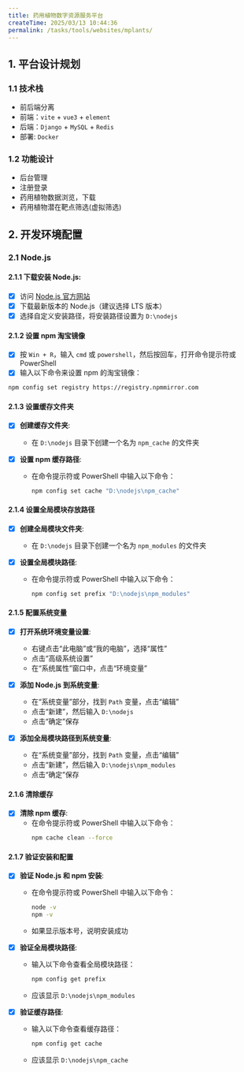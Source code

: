 ```yaml
---
title: 药用植物数字资源服务平台
createTime: 2025/03/13 10:44:36
permalink: /tasks/tools/websites/mplants/
---
```


## **1. 平台设计规划**
### **1.1 技术栈**
- 前后端分离
- 前端：`vite` + `vue3` + `element`
- 后端：`Django` + `MySQL` + `Redis`
- 部署: `Docker`

### **1.2 功能设计**
- 后台管理
- 注册登录
- 药用植物数据浏览，下载
- 药用植物潜在靶点筛选(虚拟筛选)


## **2. 开发环境配置**

### **2.1 Node.js**
#### **2.1.1 下载安装 Node.js**:
- [X] 访问 [Node.js 官方网站](https://nodejs.org/)
- [X] 下载最新版本的 Node.js（建议选择 LTS 版本）
- [X] 选择自定义安装路径，将安装路径设置为 `D:\nodejs`

#### **2.1.2 设置 npm 淘宝镜像**
- [X] 按 `Win + R`，输入 `cmd` 或 `powershell`，然后按回车，打开命令提示符或 PowerShell
- [X] 输入以下命令来设置 npm 的淘宝镜像：
```bash
npm config set registry https://registry.npmmirror.com
```

#### **2.1.3 设置缓存文件夹**

- [X] **创建缓存文件夹**:
   - 在 `D:\nodejs` 目录下创建一个名为 `npm_cache` 的文件夹

- [X] **设置 npm 缓存路径**:
   - 在命令提示符或 PowerShell 中输入以下命令：
     ```bash
     npm config set cache "D:\nodejs\npm_cache"
     ```

#### **2.1.4 设置全局模块存放路径**

- [X] **创建全局模块文件夹**:
   - 在 `D:\nodejs` 目录下创建一个名为 `npm_modules` 的文件夹

- [X] **设置全局模块路径**:
   - 在命令提示符或 PowerShell 中输入以下命令：
     ```bash
     npm config set prefix "D:\nodejs\npm_modules"
     ```

#### **2.1.5 配置系统变量**

- [X] **打开系统环境变量设置**:
   - 右键点击“此电脑”或“我的电脑”，选择“属性”
   - 点击“高级系统设置”
   - 在“系统属性”窗口中，点击“环境变量”

- [X] **添加 Node.js 到系统变量**:
   - 在“系统变量”部分，找到 `Path` 变量，点击“编辑”
   - 点击“新建”，然后输入 `D:\nodejs`
   - 点击“确定”保存

- [X] **添加全局模块路径到系统变量**:
   - 在“系统变量”部分，找到 `Path` 变量，点击“编辑”
   - 点击“新建”，然后输入 `D:\nodejs\npm_modules`
   - 点击“确定”保存

#### **2.1.6 清除缓存**

- [X] **清除 npm 缓存**:
   - 在命令提示符或 PowerShell 中输入以下命令：
     ```bash
     npm cache clean --force
     ```

#### **2.1.7 验证安装和配置**

- [X] **验证 Node.js 和 npm 安装**:
   - 在命令提示符或 PowerShell 中输入以下命令：
     ```bash
     node -v
     npm -v
     ```
   - 如果显示版本号，说明安装成功

- [X] **验证全局模块路径**:
   - 输入以下命令查看全局模块路径：
     ```bash
     npm config get prefix
     ```
   - 应该显示 `D:\nodejs\npm_modules`

- [X] **验证缓存路径**:
   - 输入以下命令查看缓存路径：
     ```bash
     npm config get cache
     ```
   - 应该显示 `D:\nodejs\npm_cache`


### 

